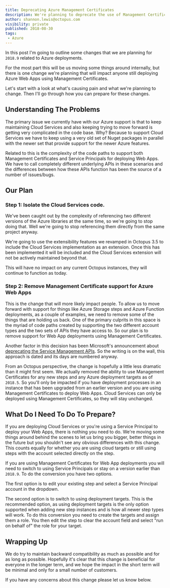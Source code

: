 ```yaml
---
title: Deprecating Azure Management Certificates
description: We're planning to deprecate the use of Management Certificates for Azure Web App deployments. Here's what you need to know.
author: shannon.lewis@octopus.com
visibility: private
published: 2018-08-30
tags:
 - Azure
---
```


In this post I'm going to outline some changes that we are planning for `2018.9` related to Azure deployments.

For the most part this will be us moving some things around internally, but there is one change we're planning that will impact anyone still deploying Azure Web Apps using Management Certificates.

Let's start with a look at what's causing pain and what we're planning to change. Then I'll go through how you can prepare for these changes.

## Understanding The Problems

The primary issue we currently have with our Azure support is that to keep maintaining Cloud Services and also keeping trying to move forward is getting very complicated in the code base. Why? Because to support Cloud Services we have to keep using a very old set of Nuget packages in parallel with the newer set that provide support for the newer Azure features.

Related to this is the complexity of the code paths to support both Management Certificates and Service Principals for deploying Web Apps. We have to call completely different underlying APIs in these scenarios and the differences between how these APIs function has been the source of a number of issues/bugs.

## Our Plan

### Step 1: Isolate the Cloud Services code. 

We've been caught out by the complexity of referencing two different versions of the Azure libraries at the same time, so we're going to stop doing that. Well we're going to stop referencing them directly from the same project anyway.

We're going to use the extensibility features we revamped in Octopus 3.5 to include the Cloud Services implementation as an extension. Once this has been implemented it will be included and the Cloud Services extension will not be actively maintained beyond that.

This will have no impact on any current Octopus instances, they will continue to function as today.

### Step 2: Remove Management Certificate support for Azure Web Apps

This is the change that will more likely impact people. To allow us to move forward with support for things like Azure Storage steps and Azure Function deployments, as a couple of examples, we need to remove some of the things that are holding us back. One of the primary culprits in this space is the myriad of code paths created by supporting the two different account types and the two sets of APIs they have access to. So our plan is to remove support for Web App deployments using Management Certificates.

Another factor in this decision has been Microsoft's announcement about [deprecating the Service Management APIs](https://blogs.msdn.microsoft.com/appserviceteam/2018/03/12/deprecating-service-management-apis-support-for-azure-app-services/). So the writing is on the wall, this approach is dated and its days are numbered anyway.

From an Octopus perspective, the change is hopefully a little less dramatic than it might first seem. We actually removed the ability to use Management Certificates for any new steps and any Azure deployment targets as of `2018.5`. So you'll only be impacted if you have deployment processes in an instance that has been upgraded from an earlier version and you are using Management Certificates to deploy Web Apps. Cloud Services can only be deployed using Management Certificates, so they will stay unchanged.

## What Do I Need To Do To Prepare?

If you are deploying Cloud Services or you're using a Service Principal to deploy your Web Apps, there is nothing you need to do. We're moving some things around behind the scenes to let us bring you bigger, better things in the future but you shouldn't see any obvious differences with this change. This counts equally for whether you are using cloud targets or still using steps with the account selected directly on the step.

If you are using Management Certificates for Web App deployments you will need to switch to using Service Principals or stay on a version earlier than `2018.9`. To do the conversion you have two options.

The first option is to edit your existing step and select a Service Principal account in the dropdown. 

The second option is to switch to using deployment targets. This is the recommended option, as using deployment targets is the only option supported when adding new step instances and is how all newer step types will work. To do this conversion you need to create the targets and assign them a role. You then edit the step to clear the account field and select "run on behalf of" the role for your target.

## Wrapping Up

We do try to maintain backward compatibility as much as possible and for as long as possible. Hopefully it's clear that this change is beneficial for everyone in the longer term, and we hope the impact in the short term will be minimal and only for a small number of customers.

If you have any concerns about this change please let us know below.